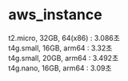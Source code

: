 # aws_instance

t2.micro, 32GB, 64(x86) : 3.086초 
<br/>
t4g.small, 16GB, arm64 : 3.32초 
<br/>
t4g.small, 20GB, arm64 : 3.492초
<br/>
t4g.nano, 16GB, arm64 : 3.09초 
